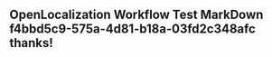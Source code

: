 <properties
ms.topic="hero-topic1"
ms.test1="hero-topic"
ms.test2="test"/>

## OpenLocalization Workflow Test MarkDown f4bbd5c9-575a-4d81-b18a-03fd2c348afc thanks!
